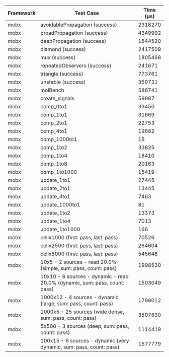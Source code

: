 | Framework | Test Case | Time (μs) |
| --- | --- | --- |
| mobx | avoidablePropagation (success) | 2318270 |
| mobx | broadPropagation (success) | 4349992 |
| mobx | deepPropagation (success) | 1544520 |
| mobx | diamond (success) | 2417509 |
| mobx | mux (success) | 1805468 |
| mobx | repeatedObservers (success) | 241671 |
| mobx | triangle (success) | 773761 |
| mobx | unstable (success) | 350731 |
| mobx | molBench | 588741 |
| mobx | create_signals | 59987 |
| mobx | comp_0to1 | 33450 |
| mobx | comp_1to1 | 31669 |
| mobx | comp_2to1 | 22753 |
| mobx | comp_4to1 | 19682 |
| mobx | comp_1000to1 | 15 |
| mobx | comp_1to2 | 33825 |
| mobx | comp_1to4 | 18410 |
| mobx | comp_1to8 | 20163 |
| mobx | comp_1to1000 | 15419 |
| mobx | update_1to1 | 27445 |
| mobx | update_2to1 | 13445 |
| mobx | update_4to1 | 7463 |
| mobx | update_1000to1 | 81 |
| mobx | update_1to2 | 13373 |
| mobx | update_1to4 | 7013 |
| mobx | update_1to1000 | 166 |
| mobx | cellx1000 (first: pass, last: pass) | 70526 |
| mobx | cellx2500 (first: pass, last: pass) | 264604 |
| mobx | cellx5000 (first: pass, last: pass) | 545648 |
| mobx | 10x5 - 2 sources - read 20.0% (simple, sum: pass, count: pass) | 1998530 |
| mobx | 10x10 - 6 sources - dynamic - read 20.0% (dynamic, sum: pass, count: pass) | 1503049 |
| mobx | 1000x12 - 4 sources - dynamic (large, sum: pass, count: pass) | 1798012 |
| mobx | 1000x5 - 25 sources (wide dense, sum: pass, count: pass) | 3507830 |
| mobx | 5x500 - 3 sources (deep, sum: pass, count: pass) | 1114419 |
| mobx | 100x15 - 6 sources - dynamic (very dynamic, sum: pass, count: pass) | 1677779 |

